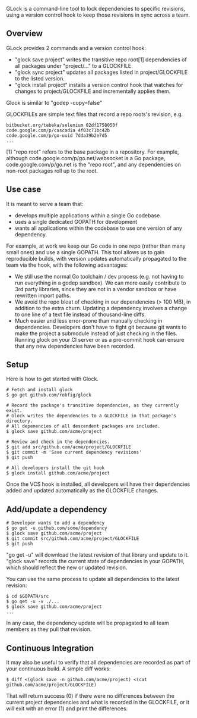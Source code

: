 GLock is a command-line tool to lock dependencies to specific revisions, using a
version control hook to keep those revisions in sync across a team.

## Overview

GLock provides 2 commands and a version control hook:

* "glock save project" writes the transitive repo root[1] dependencies of all packages under "project/..." to a GLOCKFILE
* "glock sync project" updates all packages listed in project/GLOCKFILE to the listed version.
* "glock install project" installs a version control hook that watches for changes to project/GLOCKFILE and incrementally applies them.

Glock is similar to "godep -copy=false"

GLOCKFILEs are simple text files that record a repo roots's revision, e.g.

```
bitbucket.org/tebeka/selenium 02df1758050f
code.google.com/p/cascadia 4f03c71bc42b
code.google.com/p/go-uuid 7dda39b2e7d5
...
```

[1] "repo root" refers to the base package in a repository.  For example, although code.google.com/p/go.net/websocket is a Go package, code.google.com/p/go.net is the "repo root", and any dependencies on non-root packages roll up to the root.

## Use case

It is meant to serve a team that:

* develops multiple applications within a single Go codebase
* uses a single dedicated GOPATH for development
* wants all applications within the codebase to use one version of any dependency.

For example, at work we keep our Go code in one repo (rather than many small ones) and use a single GOPATH.  This tool allows us to gain reproducible builds, with version updates automatically propagated to the team via the hook, with the following advantages:

* We still use the normal Go toolchain / dev process (e.g. not having to run everything in a godep sandbox).  We can more easily contribute to 3rd party libraries, since they are not in a vendor sandbox or have rewritten import paths.
* We avoid the repo bloat of checking in our dependencies (> 100 MB), in addition to the extra churn.  Updating a dependency involves a change to one line of a text file instead of thousand-line diffs.
* Much easier and less error-prone than manually checking in dependencies.  Developers don't have to fight git because git wants to make the project a submodule instead of just checking in the files.  Running glock on your CI server or as a pre-commit hook can ensure that any new dependencies have been recorded.

## Setup

Here is how to get started with Glock.

```
# Fetch and install glock
$ go get github.com/robfig/glock

# Record the package's transitive dependencies, as they currently exist.
# Glock writes the dependencies to a GLOCKFILE in that package's directory.
# All depenencies of all descendent packages are included.
$ glock save github.com/acme/project

# Review and check in the dependencies.
$ git add src/github.com/acme/project/GLOCKFILE
$ git commit -m 'Save current dependency revisions'
$ git push

# All developers install the git hook
$ glock install github.com/acme/project
```

Once the VCS hook is installed, all developers will have their dependencies
added and updated automatically as the GLOCKFILE changes.

## Add/update a dependency

```
# Developer wants to add a dependency
$ go get -u github.com/some/dependency
$ glock save github.com/acme/project
$ git commit src/github.com/acme/project/GLOCKFILE
$ git push
```

"go get -u" will download the latest revision of that library and update to it.  "glock save" records the current state of dependencies in your GOPATH, which should reflect the new or updated revision.

You can use the same process to update all dependencies to the latest revision:
```
$ cd $GOPATH/src
$ go get -u -v ./...
$ glock save github.com/acme/project
...
```

In any case, the dependency update will be propagated to all team members as they pull that
revision.

## Continuous Integration

It may also be useful to verify that all dependencies are recorded as part of your continuous build.  A simple diff works:

```
$ diff <(glock save -n github.com/acme/project) <(cat github.com/acme/project/GLOCKFILE)
```

That will return success (0) if there were no differences between the current project dependencies and what is recorded in the GLOCKFILE, or it will exit with an error (1) and print the differences.
